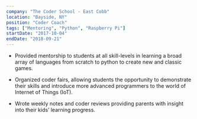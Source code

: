 ```yaml
---
company: "The Coder School - East Cobb"
location: "Bayside, NY"
position: "Coder Coach"
tags: ["Mentoring", "Python", "Raspberry Pi"]
startDate: "2017-10-04"
endDate: "2018-09-21"
---
```


- Provided mentorship to students at all skill-levels in learning a broad array of languages from scratch to python to create new and classic games.</p>

* Organized coder fairs, allowing students the opportunity to demonstrate their skills and introduce more advanced programmers to the world of Internet of Things (IoT).</p>

* Wrote weekly notes and coder reviews providing parents with insight into their kids’ learning progress.</p>
